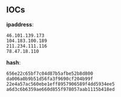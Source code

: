 
## IOCs

__ipaddress__:

```text
46.101.139.173
104.183.100.189
211.234.111.116
78.47.18.110
```
__hash__:

```text
656e22c65bf7c04d87b5afbe52b8d800
da006a0b9b51d56fa3f9690cf204b99f
22e4a57ac560ebe1eff8957906589f4dd5934ee5
a6d3c6b6359ae660d855f978057aab1115b418ed
```